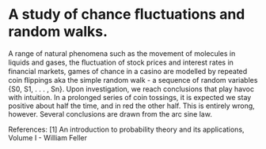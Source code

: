 

# A study of chance ﬂuctuations and random walks. 
A range of natural phenomena such as the movement of molecules in liquids and gases, the ﬂuctuation of stock prices and interest rates in financial markets, games of chance in a casino are modelled by repeated coin ﬂippings aka the simple random walk - a sequence of random variables {S0, S1, . . . , Sn}. Upon investigation, we reach conclusions that play havoc with intuition. In a prolonged series of coin tossings, it is expected we stay positive about half the time, and in red the other half. This is entirely wrong, however. Several conclusions are drawn from the arc sine law.

References:
[1] An introduction to probability theory and its applications, Volume I - William Feller
